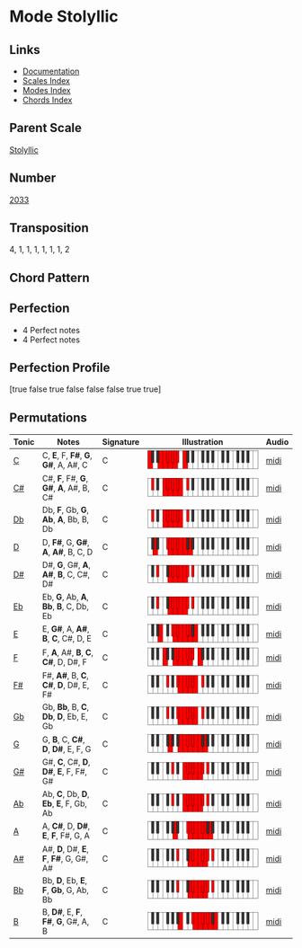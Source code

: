 # Mode Stolyllic

## Links

- [Documentation](README.md)
- [Scales Index](Scales.md)
- [Modes Index](Modes.md)
- [Chords Index](Chords.md)

## Parent Scale

[Stolyllic](ScaleStolyllic.md)

## Number

[2033](https://ianring.com/musictheory/scales/2033)

## Transposition

4, 1, 1, 1, 1, 1, 1, 2

## Chord Pattern



## Perfection

- 4 Perfect notes
- 4 Perfect notes

## Perfection Profile

[true false true false false false true true]

## Permutations

| Tonic | Notes | Signature | Illustration | Audio |
|-------|-------|-----------|--------------|-------|
| [C](ModeCNaturalStolyllic.md) | C, **E**, F, **F#**, **G**, **G#**, A, A#, C | C | ![CNaturalStolyllic](ModeCNaturalStolyllic.png) | [midi](https://github.com/edipermadi/music/blob/main/docs/ModeCNaturalStolyllic.mid?raw=true) |
| [C#](ModeCSharpStolyllic.md) | C#, **F**, F#, **G**, **G#**, **A**, A#, B, C# | C | ![CSharpStolyllic](ModeCSharpStolyllic.png) | [midi](https://github.com/edipermadi/music/blob/main/docs/ModeCSharpStolyllic.mid?raw=true) |
| [Db](ModeDFlatStolyllic.md) | Db, **F**, Gb, **G**, **Ab**, **A**, Bb, B, Db | C | ![DFlatStolyllic](ModeDFlatStolyllic.png) | [midi](https://github.com/edipermadi/music/blob/main/docs/ModeDFlatStolyllic.mid?raw=true) |
| [D](ModeDNaturalStolyllic.md) | D, **F#**, G, **G#**, **A**, **A#**, B, C, D | C | ![DNaturalStolyllic](ModeDNaturalStolyllic.png) | [midi](https://github.com/edipermadi/music/blob/main/docs/ModeDNaturalStolyllic.mid?raw=true) |
| [D#](ModeDSharpStolyllic.md) | D#, **G**, G#, **A**, **A#**, **B**, C, C#, D# | C | ![DSharpStolyllic](ModeDSharpStolyllic.png) | [midi](https://github.com/edipermadi/music/blob/main/docs/ModeDSharpStolyllic.mid?raw=true) |
| [Eb](ModeEFlatStolyllic.md) | Eb, **G**, Ab, **A**, **Bb**, **B**, C, Db, Eb | C | ![EFlatStolyllic](ModeEFlatStolyllic.png) | [midi](https://github.com/edipermadi/music/blob/main/docs/ModeEFlatStolyllic.mid?raw=true) |
| [E](ModeENaturalStolyllic.md) | E, **G#**, A, **A#**, **B**, **C**, C#, D, E | C | ![ENaturalStolyllic](ModeENaturalStolyllic.png) | [midi](https://github.com/edipermadi/music/blob/main/docs/ModeENaturalStolyllic.mid?raw=true) |
| [F](ModeFNaturalStolyllic.md) | F, **A**, A#, **B**, **C**, **C#**, D, D#, F | C | ![FNaturalStolyllic](ModeFNaturalStolyllic.png) | [midi](https://github.com/edipermadi/music/blob/main/docs/ModeFNaturalStolyllic.mid?raw=true) |
| [F#](ModeFSharpStolyllic.md) | F#, **A#**, B, **C**, **C#**, **D**, D#, E, F# | C | ![FSharpStolyllic](ModeFSharpStolyllic.png) | [midi](https://github.com/edipermadi/music/blob/main/docs/ModeFSharpStolyllic.mid?raw=true) |
| [Gb](ModeGFlatStolyllic.md) | Gb, **Bb**, B, **C**, **Db**, **D**, Eb, E, Gb | C | ![GFlatStolyllic](ModeGFlatStolyllic.png) | [midi](https://github.com/edipermadi/music/blob/main/docs/ModeGFlatStolyllic.mid?raw=true) |
| [G](ModeGNaturalStolyllic.md) | G, **B**, C, **C#**, **D**, **D#**, E, F, G | C | ![GNaturalStolyllic](ModeGNaturalStolyllic.png) | [midi](https://github.com/edipermadi/music/blob/main/docs/ModeGNaturalStolyllic.mid?raw=true) |
| [G#](ModeGSharpStolyllic.md) | G#, **C**, C#, **D**, **D#**, **E**, F, F#, G# | C | ![GSharpStolyllic](ModeGSharpStolyllic.png) | [midi](https://github.com/edipermadi/music/blob/main/docs/ModeGSharpStolyllic.mid?raw=true) |
| [Ab](ModeAFlatStolyllic.md) | Ab, **C**, Db, **D**, **Eb**, **E**, F, Gb, Ab | C | ![AFlatStolyllic](ModeAFlatStolyllic.png) | [midi](https://github.com/edipermadi/music/blob/main/docs/ModeAFlatStolyllic.mid?raw=true) |
| [A](ModeANaturalStolyllic.md) | A, **C#**, D, **D#**, **E**, **F**, F#, G, A | C | ![ANaturalStolyllic](ModeANaturalStolyllic.png) | [midi](https://github.com/edipermadi/music/blob/main/docs/ModeANaturalStolyllic.mid?raw=true) |
| [A#](ModeASharpStolyllic.md) | A#, **D**, D#, **E**, **F**, **F#**, G, G#, A# | C | ![ASharpStolyllic](ModeASharpStolyllic.png) | [midi](https://github.com/edipermadi/music/blob/main/docs/ModeASharpStolyllic.mid?raw=true) |
| [Bb](ModeBFlatStolyllic.md) | Bb, **D**, Eb, **E**, **F**, **Gb**, G, Ab, Bb | C | ![BFlatStolyllic](ModeBFlatStolyllic.png) | [midi](https://github.com/edipermadi/music/blob/main/docs/ModeBFlatStolyllic.mid?raw=true) |
| [B](ModeBNaturalStolyllic.md) | B, **D#**, E, **F**, **F#**, **G**, G#, A, B | C | ![BNaturalStolyllic](ModeBNaturalStolyllic.png) | [midi](https://github.com/edipermadi/music/blob/main/docs/ModeBNaturalStolyllic.mid?raw=true) |
